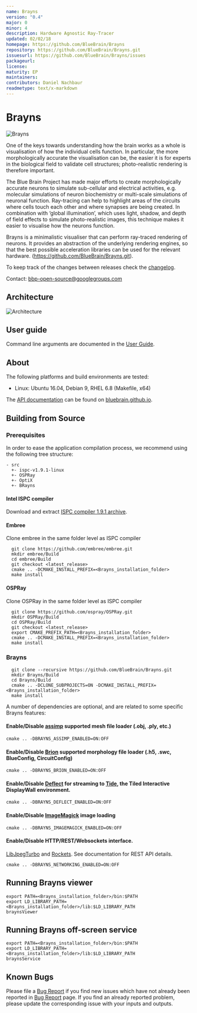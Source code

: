 ```yaml
---
name: Brayns
version: "0.4"
major: 0
minor: 4
description: Hardware Agnostic Ray-Tracer
updated: 02/02/18
homepage: https://github.com/BlueBrain/Brayns
repository: https://github.com/BlueBrain/Brayns.git
issuesurl: https://github.com/BlueBrain/Brayns/issues
packageurl: 
license: 
maturity: EP
maintainers: 
contributors: Daniel Nachbaur
readmetype: text/x-markdown
---
```

# Brayns

![Brayns](doc/images/Brayns.png)

One of the keys towards understanding how the brain works as a whole is
visualisation of how the individual cells function. In particular, the more
morphologically accurate the visualisation can be, the easier it is for experts
in the biological field to validate cell structures; photo-realistic rendering
is therefore important.

The Blue Brain Project has made major efforts to create morphologically accurate
neurons to simulate sub-cellular and electrical activities, e.g. molecular
simulations of neuron biochemistry or multi-scale simulations of neuronal
function. Ray-tracing can help to highlight areas of the circuits where cells
touch each other and where synapses are being created. In combination with
‘global illumination’, which uses light, shadow, and depth of field effects to
simulate photo-realistic images, this technique makes it easier to visualise how
the neurons function.

Brayns is a minimalistic visualiser that can perform ray-traced rendering of
neurons. It provides an abstraction of the underlying rendering engines, so that
the best possible acceleration libraries can be used for the relevant hardware.
(https://github.com/BlueBrain/Brayns.git).

To keep track of the changes between releases check the [changelog](doc/Changelog.md).

Contact: bbp-open-source@googlegroups.com

## Architecture

![Architecture](doc/images/Architecture.png)

## User guide

Command line arguments are documented in the [User Guide](doc/UserGuide.md).

## About

The following platforms and build environments are tested:

* Linux: Ubuntu 16.04, Debian 9, RHEL 6.8 (Makefile, x64)

The [API documentation](http://bluebrain.github.io/Brayns-0.1/index.html)
can be found on [bluebrain.github.io](http://bluebrain.github.io/).

## Building from Source

### Prerequisites

In order to ease the application compilation process, we recommend using the
following tree structure:

```
- src
  +- ispc-v1.9.1-linux
  +- OSPRay
  +- OptiX
  +- BRayns
```

#### Intel ISPC compiler

Download and extract [ISPC compiler 1.9.1 archive](https://ispc.github.io/downloads.html).

#### Embree

Clone embree in the same folder level as ISPC compiler

```
  git clone https://github.com/embree/embree.git
  mkdir embree/Build
  cd embree/Build
  git checkout <latest_release>
  cmake .. -DCMAKE_INSTALL_PREFIX=<Brayns_installation_folder>
  make install
```

#### OSPRay

Clone OSPRay in the same folder level as ISPC compiler

```
  git clone https://github.com/ospray/OSPRay.git
  mkdir OSPRay/Build
  cd OSPRay/Build
  git checkout <latest_release>
  export CMAKE_PREFIX_PATH=<Brayns_installation_folder>
  cmake .. -DCMAKE_INSTALL_PREFIX=<Brayns_installation_folder>
  make install
```

### Brayns

```
  git clone --recursive https://github.com/BlueBrain/Brayns.git
  mkdir Brayns/Build
  cd Brayns/Build
  cmake .. -DCLONE_SUBPROJECTS=ON -DCMAKE_INSTALL_PREFIX=<Brayns_installation_folder>
  make install
```

A number of dependencies are optional, and are related to some specific Brayns
features:

#### Enable/Disable [assimp](https://github.com/assimp/assimp) supported mesh file loader (.obj, .ply, etc.)
```
cmake .. -DBRAYNS_ASSIMP_ENABLED=ON:OFF
```

#### Enable/Disable [Brion](https://github.com/BlueBrain/Brion) supported morphology file loader (.h5, .swc, BlueConfig, CircuitConfig)
```
cmake .. -DBRAYNS_BRION_ENABLED=ON:OFF
```

#### Enable/Disable [Deflect](https://github.com/BlueBrain/Deflect) for streaming to [Tide](https://github.com/BlueBrain/Tide), the Tiled Interactive DisplayWall environment.
```
cmake .. -DBRAYNS_DEFLECT_ENABLED=ON:OFF
```

#### Enable/Disable [ImageMagick](http://www.imagemagick.org) image loading
```
cmake .. -DBRAYNS_IMAGEMAGICK_ENABLED=ON:OFF
```

#### Enable/Disable HTTP/REST/Websockets interface.
 [LibJpegTurbo](http://libjpeg-turbo.virtualgl.org) and
 [Rockets](https://github.com/BlueBrain/Rockets).
 See documentation for REST API details.
```
cmake .. -DBRAYNS_NETWORKING_ENABLED=ON:OFF
```

## Running Brayns viewer

```
export PATH=<Brayns_installation_folder>/bin:$PATH
export LD_LIBRARY_PATH=<Brayns_installation_folder>/lib:$LD_LIBRARY_PATH
braynsViewer
```

## Running Brayns off-screen service

```
export PATH=<Brayns_installation_folder>/bin:$PATH
export LD_LIBRARY_PATH=<Brayns_installation_folder>/lib:$LD_LIBRARY_PATH
braynsService
```

## Known Bugs

Please file a [Bug Report](https://github.com/BlueBrain/Brayns/issues) if you
find new issues which have not already been reported in
[Bug Report](https://github.com/BlueBrain/Brayns/issues) page. If you find an
already reported problem, please update the corresponding issue with your inputs
and outputs.

